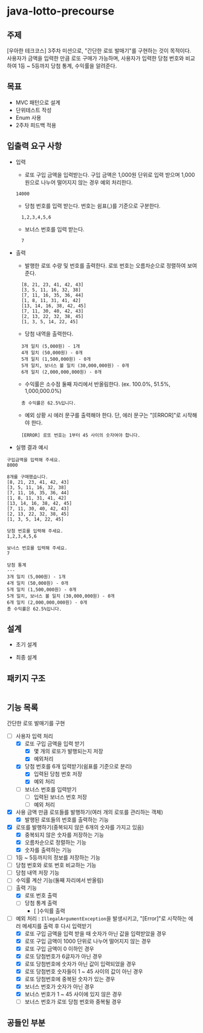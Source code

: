 # java-lotto-precourse

## 주제

[우아한 테크코스] 3주차 미션으로, "간단한 로또 발매기"를 구현하는 것이 목적이다.</br>
사용자가 금액을 입력한 만큼 로또 구매가 가능하며, 사용자가 입력한 당첨 번호와 비교하여 1등 ~ 5등까지 당첨 통계, 수익률을 알려준다.

## 목표

- MVC 패턴으로 설계
- 단위테스트 작성
- Enum 사용
- 2주차 피드백 적용

## 입출력 요구 사항

- 입력
    - 로또 구입 금액을 입력받는다. 구입 금액은 1,000원 단위로 입력 받으며
      1,000원으로 나누어 떨어지지 않는 경우 예외 처리한다.
  ```angular2html
  14000
  ```
    - 당첨 번호를 입력 받는다. 번호는 쉼표(,)를 기준으로 구분한다.
  ```angular2html
    1,2,3,4,5,6
  ```
    - 보너스 번호를 입력 받는다.
  ```angular2html
    7
  ``` 

- 출력
    - 발행한 로또 수량 및 번호를 출력한다. 로또 번호는 오름차순으로 정렬하여 보여준다.
  ```angular2html
    [8, 21, 23, 41, 42, 43]
    [3, 5, 11, 16, 32, 38]
    [7, 11, 16, 35, 36, 44]
    [1, 8, 11, 31, 41, 42]
    [13, 14, 16, 38, 42, 45]
    [7, 11, 30, 40, 42, 43]
    [2, 13, 22, 32, 38, 45]
    [1, 3, 5, 14, 22, 45]
  ```
    - 당첨 내역을 출력한다.
  ```angular2html
    3개 일치 (5,000원) - 1개
    4개 일치 (50,000원) - 0개
    5개 일치 (1,500,000원) - 0개
    5개 일치, 보너스 볼 일치 (30,000,000원) - 0개
    6개 일치 (2,000,000,000원) - 0개
  ```
    - 수익률은 소수점 둘째 자리에서 반올림한다. (ex. 100.0%, 51.5%, 1,000,000.0%)
  ```angular2html
    총 수익률은 62.5%입니다.
  ```
    - 예외 상황 시 에러 문구를 출력해야 한다. 단, 에러 문구는 "[ERROR]"로 시작해야 한다.
  ```angular2html
    [ERROR] 로또 번호는 1부터 45 사이의 숫자여야 합니다.
  ```
- 실행 결과 예시

```angular2html
구입금액을 입력해 주세요.
8000

8개를 구매했습니다.
[8, 21, 23, 41, 42, 43]
[3, 5, 11, 16, 32, 38]
[7, 11, 16, 35, 36, 44]
[1, 8, 11, 31, 41, 42]
[13, 14, 16, 38, 42, 45]
[7, 11, 30, 40, 42, 43]
[2, 13, 22, 32, 38, 45]
[1, 3, 5, 14, 22, 45]

당첨 번호를 입력해 주세요.
1,2,3,4,5,6

보너스 번호를 입력해 주세요.
7

당첨 통계
---
3개 일치 (5,000원) - 1개
4개 일치 (50,000원) - 0개
5개 일치 (1,500,000원) - 0개
5개 일치, 보너스 볼 일치 (30,000,000원) - 0개
6개 일치 (2,000,000,000원) - 0개
총 수익률은 62.5%입니다.
```

## 설계

- 초기 설계

- 최종 설계

## 패키지 구조

```angular2html

```

## 기능 목록

간단한 로또 발매기를 구현

- [ ] 사용자 입력 처리
    - [x] 로또 구입 금액을 입력 받기
        - [x] 몇 개의 로또가 발행되는지 저장
        - [x] 예외처리
    - [x] 당첨 번호를 6개 입력받기(쉼표를 기준으로 분리)
        - [x] 입력된 당첨 번호 저장
        - [x] 예외 처리
    - [ ] 보너스 번호를 입력받기
        - [ ] 입력된 보너스 번호 저장
        - [ ] 예외 처리
- [x] 사용 금액 만큼 로또들를 발행하기(여러 개의 로또를 관리하는 객체)
    - [x] 발행된 로또들의 번호를 출력하는 기능
- [x] 로또를 발행하기(중복되지 않은 6개의 숫자를 가지고 있음)
    - [x] 중복되지 않은 숫자를 저장하는 기능
    - [x] 오름차순으로 정렬하는 기능
    - [x] 숫자를 출력하는 기능
- [ ] 1등 ~ 5등까지의 정보를 저장하는 기능
- [ ] 당첨 번호와 로또 번호 비교하는 기능
- [ ] 당첨 내역 저장 기능
- [ ] 수익률 계산 기능(둘째 자리에서 반올림)
- [ ] 출력 기능
    - [x] 로또 번호 출력
    - [ ] 당첨 통계 출력
      - [ ]수익률 출력

- [ ] 예외 처리 :
  ```IllegalArgumentException```을 발생시키고, "[Error]"로 시작하는 에러 메세지를 출력 후 다시 입력받기
    - [x] 로또 구입 금액을 입력 받을 때 숫자가 아닌 값을 입력받았을 경우
    - [x] 로또 구입 금액이 1000 단위로 나누어 떨어지지 않는 경우
    - [x] 로또 구입 금액이 0 이하인 경우
    - [x] 로또 당첨번호가 6글자가 아닌 경우
    - [x] 로또 당첨번호에 숫자가 아닌 값이 입력되었을 경우
    - [x] 로또 당첨번호 숫자들이 1 ~ 45 사이의 값이 아닌 경우
    - [x] 로또 당첨번호에 중복된 숫자가 있는 경우
    - [x] 보너스 번호가 숫자가 아닌 경우
    - [x] 보너스 번호가 1 ~ 45 사이에 있지 않은 경우
    - [ ] 보너스 번호가 로또 당첨 번호와 중복될 경우

## 공들인 부분